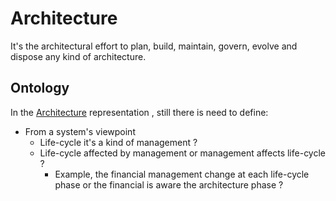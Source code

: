 # Architecture

It's the architectural effort to plan, build, maintain, govern, evolve and dispose any kind of architecture.

## Ontology

In the [Architecture](Architecture.ts) representation , still there is need to define:

-   From a system's viewpoint
    -   Life-cycle it's a kind of management ?
    -   Life-cycle affected by management or management affects life-cycle ?
        -   Example, the financial management change at each life-cycle phase or the financial is aware the architecture phase ?
